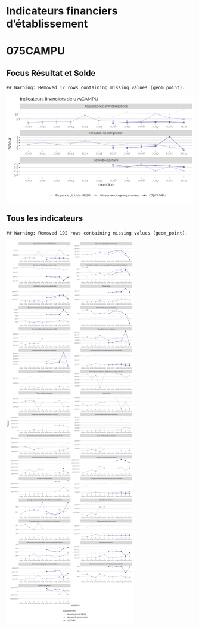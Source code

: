 Indicateurs financiers d’établissement
================

# 075CAMPU

## Focus Résultat et Solde

    ## Warning: Removed 12 rows containing missing values (geom_point).

![](075campu_files/figure-gfm/etab.focus-1.png)<!-- -->

## Tous les indicateurs

    ## Warning: Removed 192 rows containing missing values (geom_point).

![](075campu_files/figure-gfm/etab-1.png)<!-- -->
